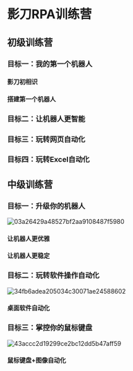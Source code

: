 # 影刀RPA训练营
## 初级训练营
### 目标一：我的第一个机器人
#### 影刀初相识
#### 搭建第一个机器人
### 目标二：让机器人更智能
### 目标三：玩转网页自动化
### 目标四：玩转Excel自动化
## 中级训练营
### 目标一：升级你的机器人
![03a26429a48527bf2aa9108487f5980](https://user-images.githubusercontent.com/108310944/206692111-ee690844-3d8d-4c96-91c3-1035ae629ef5.jpg)

#### 让机器人更优雅
#### 让机器人更稳定
### 目标二：玩转软件操作自动化
![34fb6adea205034c30071ae24588602](https://user-images.githubusercontent.com/108310944/206692168-0e5bd77a-5291-4d34-bc1e-ca3a725ae8fd.jpg)

#### 桌面软件自动化
### 目标三：掌控你的鼠标键盘
![43accc2d19299ce2bc12dd5b47aff59](https://user-images.githubusercontent.com/108310944/206692200-adb9a7f8-83c9-404e-8aeb-50a42b47e8de.jpg)

#### 鼠标键盘+图像自动化
